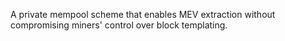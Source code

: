 A private mempool scheme that enables MEV extraction without compromising miners' control over block templating.

